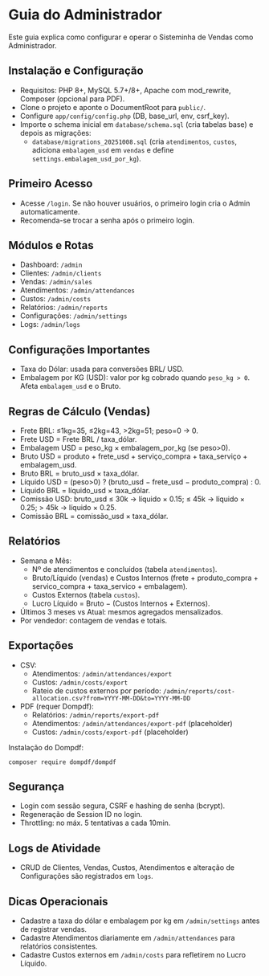 # Guia do Administrador

Este guia explica como configurar e operar o Sisteminha de Vendas como Administrador.

## Instalação e Configuração

- Requisitos: PHP 8+, MySQL 5.7+/8+, Apache com mod_rewrite, Composer (opcional para PDF).
- Clone o projeto e aponte o DocumentRoot para `public/`.
- Configure `app/config/config.php` (DB, base_url, env, csrf_key).
- Importe o schema inicial em `database/schema.sql` (cria tabelas base) e depois as migrações:
  - `database/migrations_20251008.sql` (cria `atendimentos`, `custos`, adiciona `embalagem_usd` em `vendas` e define `settings.embalagem_usd_por_kg`).

## Primeiro Acesso

- Acesse `/login`. Se não houver usuários, o primeiro login cria o Admin automaticamente.
- Recomenda-se trocar a senha após o primeiro login.

## Módulos e Rotas

- Dashboard: `/admin`
- Clientes: `/admin/clients`
- Vendas: `/admin/sales`
- Atendimentos: `/admin/attendances`
- Custos: `/admin/costs`
- Relatórios: `/admin/reports`
- Configurações: `/admin/settings`
- Logs: `/admin/logs`

## Configurações Importantes

- Taxa do Dólar: usada para conversões BRL/ USD.
- Embalagem por KG (USD): valor por kg cobrado quando `peso_kg > 0`. Afeta `embalagem_usd` e o Bruto.

## Regras de Cálculo (Vendas)

- Frete BRL: ≤1kg=35, ≤2kg=43, >2kg=51; peso=0 → 0.
- Frete USD = Frete BRL / taxa_dólar.
- Embalagem USD = peso_kg × embalagem_por_kg (se peso>0).
- Bruto USD = produto + frete_usd + serviço_compra + taxa_serviço + embalagem_usd.
- Bruto BRL = bruto_usd × taxa_dólar.
- Líquido USD = (peso>0) ? (bruto_usd − frete_usd − produto_compra) : 0.
- Líquido BRL = líquido_usd × taxa_dólar.
- Comissão USD: bruto_usd ≤ 30k → líquido × 0.15; ≤ 45k → líquido × 0.25; > 45k → líquido × 0.25.
- Comissão BRL = comissão_usd × taxa_dólar.

## Relatórios

- Semana e Mês:
  - Nº de atendimentos e concluídos (tabela `atendimentos`).
  - Bruto/Líquido (vendas) e Custos Internos (frete + produto_compra + servico_compra + taxa_servico + embalagem).
  - Custos Externos (tabela `custos`).
  - Lucro Líquido = Bruto − (Custos Internos + Externos).
- Últimos 3 meses vs Atual: mesmos agregados mensalizados.
- Por vendedor: contagem de vendas e totais.

## Exportações

- CSV:
  - Atendimentos: `/admin/attendances/export`
  - Custos: `/admin/costs/export`
  - Rateio de custos externos por período: `/admin/reports/cost-allocation.csv?from=YYYY-MM-DD&to=YYYY-MM-DD`
- PDF (requer Dompdf):
  - Relatórios: `/admin/reports/export-pdf`
  - Atendimentos: `/admin/attendances/export-pdf` (placeholder)
  - Custos: `/admin/costs/export-pdf` (placeholder)

Instalação do Dompdf:
```
composer require dompdf/dompdf
```

## Segurança

- Login com sessão segura, CSRF e hashing de senha (bcrypt).
- Regeneração de Session ID no login.
- Throttling: no máx. 5 tentativas a cada 10min.

## Logs de Atividade

- CRUD de Clientes, Vendas, Custos, Atendimentos e alteração de Configurações são registrados em `logs`.

## Dicas Operacionais

- Cadastre a taxa do dólar e embalagem por kg em `/admin/settings` antes de registrar vendas.
- Cadastre Atendimentos diariamente em `/admin/attendances` para relatórios consistentes.
- Cadastre Custos externos em `/admin/costs` para refletirem no Lucro Líquido.
